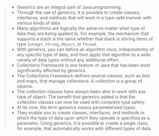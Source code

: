> - Generics are an integral part of Java programming.
> - Through the use of generics, it is possible to create classes, interfaces, and methods that will work in a type-safe manner with various kinds of data.
> - Many algorithms are logically the same no matter what type of data they are being applied to. For example, the mechanism that supports a stack is the same whether that stack is storing items of type `Integer`, `String`, `Object`, or `Thread`.
> - With generics, you can define an algorithm once, independently of any specific type of data, and then apply that algorithm to a wide variety of data types without any additional effort.
> - Collections Framework is one feature of Java that has been most significantly affected by generics.
> - The Collections Framework defines several classes, such as lists and maps, that manage collections. A collection is a group of objects.
> - The collection classes have always been able to work with any type of object. The benefit that generics added is that the collection classes can now be used with complete type safety.
> - At its core, the term generics means parameterized types.
> - They enable you to create classes, interfaces, and methods in which the type of data upon which they operate is specified as a parameter. Using generics, it is possible to create a single class, for example, that automatically works with different types of data.